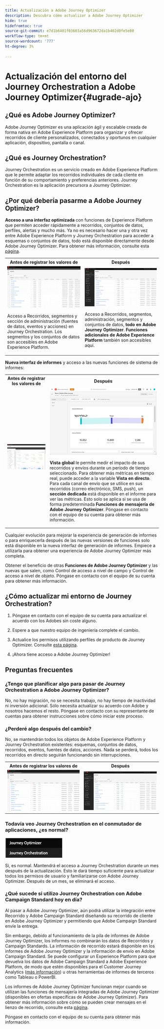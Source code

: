 ```yaml
---
title: Actualización a Adobe Journey Optimizer
description: Descubra cómo actualizar a Adobe Journey Optimizer
hide: true
hidefromtoc: true
source-git-commit: e7d1b6401f03603a56d963672da1b402d0fe5e80
workflow-type: tm+mt
source-wordcount: '777'
ht-degree: 3%

---
```



# Actualización del entorno del Journey Orchestration a Adobe Journey Optimizer{#ugrade-ajo}

## ¿Qué es Adobe Journey Optimizer?

Adobe Journey Optimizer es una aplicación ágil y escalable creada de forma nativa en Adobe Experience Platform para organizar y ofrecer recorridos de cliente personalizados, conectados y oportunos en cualquier aplicación, dispositivo, pantalla o canal. &#x200B;

## ¿Qué es Journey Orchestration?

Journey Orchestration es un servicio creado en Adobe Experience Platform que le permite adaptar los recorridos individuales de cada cliente en función de su comportamiento y preferencias anteriores. Journey Orchestration es la aplicación precursora a Journey Optimizer.

## ¿Por qué debería pasarme a Adobe Journey Optimizer?

**Acceso a una interfaz optimizada** con funciones de Experience Platform que permiten acceder rápidamente a recorridos, conjuntos de datos, perfiles, alertas y mucho más. Ya no es necesario hacer una y otra vez entre Adobe Experience Platform y Journey Orchestration para acceder a esquemas o conjuntos de datos, todo está disponible directamente desde Adobe Journey Optimizer. Para obtener más información, consulte esta [página](https://experienceleague.adobe.com/docs/journey-optimizer/using/get-started/user-interface.html).

<table>
<tr>
<th>Antes de registrar los valores de</th>
<th>Después</th>
</tr>
<tr>
<td><img src="../assets/migration-ajo-1.png"><p>Acceso a Recorridos, segmentos y sección de administración (fuentes de datos, eventos y acciones) en Journey Orchestration. Los segmentos y los conjuntos de datos son accesibles en Adobe Experience Platform. </p></td>
<td><img src="../assets/migration-ajo-2.png"><p>Acceso a Recorridos, segmentos, administración, segmentos y conjuntos de datos, <strong>todo en Adobe Journey Optimizer</strong>. <strong>Funciones adicionales de Adobe Experience Platform</strong> también son accesibles aquí.</p></td>
</tr>
</table>

**Nueva interfaz de informes** y acceso a las nuevas funciones de sistema de informes:

<table>
<tr>
<th>Antes de registrar los valores de</th>
<th>Después</th>
</tr>
<tr>
<td><img src="../assets/migration-ajo-5.png"></td>
<td><img src="../assets/migration-ajo-6.png"><p><strong>Vista global</strong> le permite medir el impacto de sus recorridos y envíos durante un período de tiempo seleccionado. Para obtener más métricas en tiempo real, puede acceder a la variable <strong>Vista en directo</strong>. Para cada canal de envío que se utilice en sus recorridos (correo electrónico, SMS, push), un <strong>sección dedicada</strong> está disponible en el informe para ver las métricas. Esto solo se aplica si se usa de forma predeterminada <strong>Funciones de mensajería de Adobe Journey Optimizer</strong>. Póngase en contacto con el equipo de su cuenta para obtener más información.</p></td>
</tr>
</table>

Cualquier evolución para mejorar la experiencia de generación de informes o para enriquecerla después de las nuevas versiones de funciones solo está disponible en la nueva interfaz de generación de informes. Empiece a utilizarla para obtener una experiencia de Adobe Journey Optimizer más completa.

Obtener el beneficio de otras **Funciones de Adobe Journey Optimizer** y las nuevas que salen, como Control de acceso a nivel de campo y Control de acceso a nivel de objeto. Póngase en contacto con el equipo de su cuenta para obtener más información.

## ¿Cómo actualizar mi entorno de Journey Orchestration?

1. Póngase en contacto con el equipo de su cuenta para actualizar el acuerdo con los Adobes sin coste alguno.

1. Espere a que nuestro equipo de ingeniería complete el cambio.

1. Actualice los permisos utilizando perfiles de producto de Journey Optimizer. Consulte [esta página](https://experienceleague.adobe.com/docs/journey-optimizer/using/administration/ootb-product-profiles.html?lang=es).

1. ¡Ahora tiene acceso a Adobe Journey Optimizer!

## Preguntas frecuentes

### ¿Tengo que planificar algo para pasar de Journey Orchestration a Adobe Journey Optimizer?

No, no hay migración, no se necesita trabajo, no hay tiempo de inactividad ni inversión adicional. Sólo necesita actualizar su acuerdo con Adobe y nosotros hacemos el resto. Póngase en contacto con su representante de cuentas para obtener instrucciones sobre cómo iniciar este proceso.

### ¿Perderé algo después del cambio?

No, se mantendrán todos los objetos de Adobe Experience Platform y Journey Orchestration existentes: esquemas, conjuntos de datos, recorridos, eventos, fuentes de datos, acciones. Nada se perderá, todos los recorridos en directo seguirán funcionando sin interrupciones.

<table>
<tr>
<th>Antes de registrar los valores de</th>
<th>Después</th>
</tr>
<tr>
<td><img src="../assets/migration-ajo-7.png"></td>
<td><img src="../assets/migration-ajo-8.png"></td>
</tr>
</table>

### Todavía veo Journey Orchestration en el conmutador de aplicaciones, ¿es normal?

![](../assets/migration-ajo-9.png)

Sí, es normal. Mantendrá el acceso a Journey Orchestration durante un mes después de la actualización. Esto le dará tiempo suficiente para actualizar todos los permisos de usuario y familiarizarse con Adobe Journey Optimizer. Después de un mes, se eliminará el acceso.

### ¿Qué sucede si utilizo Journey Orchestration con Adobe Campaign Standard hoy en día?

Al pasar a Adobe Journey Optimizer, aún podrá utilizar la integración entre Recorrido y Adobe Campaign Standard diseñando su recorrido de cliente en Adobe Journey Optimizer y permitiendo que Adobe Campaign Standard envíe la entrega.

Sin embargo, debido al funcionamiento de la pila de informes de Adobe Journey Optimizer, los informes no combinarán los datos de Recorridos y Campaign Standards. La información de recorrido estará disponible en los informes de Adobe Journey Optimizer y la información de envío en Adobe Campaign Standard. Se puede configurar un Experience Platform para que devuelva los datos de Adobe Campaign Standard a Adobe Experience Platform, de modo que estén disponibles para el Customer Journey Analytics ([más información](https://business.adobe.com/products/experience-platform/customer-journey-analytics.html)) u otras herramientas de informes de terceros como Tableau o PowerBI.

Los informes de Adobe Journey Optimizer funcionan mejor cuando se utilizan las funciones de mensajería integradas de Adobe Journey Optimizer (disponibles en ofertas específicas de Adobe Journey Optimizer). Para obtener más información sobre cómo se pueden crear mensajes en el lienzo de recorrido, consulte esta [página](https://experienceleague.adobe.com/docs/journey-optimizer/using/messages/messages-in-journeys.html).

Póngase en contacto con el equipo de su cuenta para obtener más información.